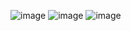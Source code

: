 ![image](https://user-images.githubusercontent.com/46338963/153325813-eccc15c0-fd9a-407e-8713-95cc445a8c45.png)
![image](https://user-images.githubusercontent.com/46338963/153325848-e91fb39f-c6aa-441b-98d5-7be131da240e.png)
![image](https://user-images.githubusercontent.com/46338963/153323422-304478c2-d2e8-44b4-bf93-4a435befe82f.png)
